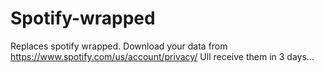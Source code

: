 # Spotify-wrapped
Replaces spotify wrapped. Download your data from https://www.spotify.com/us/account/privacy/ Ull receive them in 3 days... 
